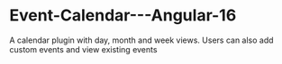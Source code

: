 # Event-Calendar---Angular-16
A calendar plugin with day, month and week views. Users can also add custom events and view existing events
